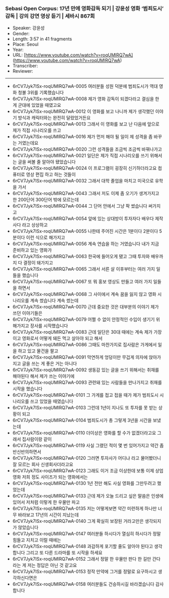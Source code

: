 ### Sebasi Open Corpus: 17년 만에 영화감독 되기 | 강윤성 영화 ‘범죄도시’ 감독 | 강의 강연 영상 듣기 | 세바시 867회

- Speaker: 강윤성
- Gender: 
- Length: 3:57 in 41 fragments
- Place: Seoul
- Year: 
- URL: [https://www.youtube.com/watch?v=roqUMlRQ7wA] (https://www.youtube.com/watch?v=roqUMlRQ7wA)
- Transcriber: 
- Reviewer: 

---

- 6rCV7Jyk7ISx-roqUMlRQ7wA-0005 여러분들 성원 덕분에 범죄도시가 역대 영화 청불 3위를 기록했습니다
- 6rCV7Jyk7ISx-roqUMlRQ7wA-0008 제가 영화 감독이 되겠다라고 결심을 한 게 군대에 있었을 때였고요
- 6rCV7Jyk7ISx-roqUMlRQ7wA-0012 이 영화를 보고 나니까 제가 생각했던 이야기 방식과 캐릭터와는 완전히 달랐었거든요
- 6rCV7Jyk7ISx-roqUMlRQ7wA-0013 그래서 이 영화를 보고 난 다음에 앞으로 제가 직접 시나리오를 쓰고
- 6rCV7Jyk7ISx-roqUMlRQ7wA-0016 제가 먼저 해야 될 일이 제 성격을 좀 바꾸는 거였는데요
- 6rCV7Jyk7ISx-roqUMlRQ7wA-0020 그런 성격들을 조금씩 조금씩 바꿔나가고
- 6rCV7Jyk7ISx-roqUMlRQ7wA-0021 일단은 제가 직접 시나리오를 쓰기 위해서는 글을 써볼 줄 알아야 됐었습니다
- 6rCV7Jyk7ISx-roqUMlRQ7wA-0024 이 프로그램이 굉장히 신기하더라고요 컴퓨터로 영상 편집 하고 하는 것들이
- 6rCV7Jyk7ISx-roqUMlRQ7wA-0032 그래서 대학 졸업을 마치고 미국으로 유학을 가서
- 6rCV7Jyk7ISx-roqUMlRQ7wA-0043 그래서 저도 이제 좀 오기가 생겨가지고 한 200단어 300단어 밖에 모르는데
- 6rCV7Jyk7ISx-roqUMlRQ7wA-0044 그 단어 안에서 그냥 팍 썼습니다 써가지고
- 6rCV7Jyk7ISx-roqUMlRQ7wA-0054 앞에 있는 상대방이 투자자다 배우다 제작사다 라고 상상하고
- 6rCV7Jyk7ISx-roqUMlRQ7wA-0055 나한테 주어진 시간은 1분이다 2분이다 5분이다 이런 식으로 해가지고
- 6rCV7Jyk7ISx-roqUMlRQ7wA-0056 계속 연습을 하는 거였습니다 내가 지금 준비하고 있는 영화가
- 6rCV7Jyk7ISx-roqUMlRQ7wA-0063 한국에 들어오게 됐고 그때 투자와 배우까지 다 결정이 돼가지고
- 6rCV7Jyk7ISx-roqUMlRQ7wA-0065 그래서 서른 살 이후부터는 여러 가지 일들을 했습니다
- 6rCV7Jyk7ISx-roqUMlRQ7wA-0067 또 뭐 홍보 영상도 만들고 여러 가지 일들을 하면서
- 6rCV7Jyk7ISx-roqUMlRQ7wA-0068 그 사이에서 계속 꿈을 잃지 않고 영화 시나리오를 계속 썼습니다 계속 썼는데
- 6rCV7Jyk7ISx-roqUMlRQ7wA-0070 근데 중요한 것은 대부분의 이야기 제가 쓰던 이야기들은
- 6rCV7Jyk7ISx-roqUMlRQ7wA-0079 어쩔 수 없이 안정적인 수입이 생기기 위해가지고 장사를 시작했습니다
- 6rCV7Jyk7ISx-roqUMlRQ7wA-0083 근데 일단은 30대 때에는 계속 제가 가장이고 영화로서 어떻게 돼든 먹고 살아야 되고 해서
- 6rCV7Jyk7ISx-roqUMlRQ7wA-0086 그때도 마찬가지로 집사람은 가게에서 일을 하고 있고 물건을 팔고
- 6rCV7Jyk7ISx-roqUMlRQ7wA-0091 막연하게 엉덩이만 무겁게 의자에 앉아가지고 글을 쓰는 게 좋은 거는 아니다
- 6rCV7Jyk7ISx-roqUMlRQ7wA-0092 생동감 있는 글을 쓰기 위해서는 취재를 해야된다 해서 제가 쓰는 이야기에
- 6rCV7Jyk7ISx-roqUMlRQ7wA-0093 관련돼 있는 사람들을 만나가지고 취재를 시작을 했습니다
- 6rCV7Jyk7ISx-roqUMlRQ7wA-0101 그 가게를 접고 접을 때가 제가 범죄도시 시나리오를 쓰고 있었을 때였습니다
- 6rCV7Jyk7ISx-roqUMlRQ7wA-0103 그런데 1년이 지나도 또 투자를 못 받는 상황이 되고
- 6rCV7Jyk7ISx-roqUMlRQ7wA-0104 범죄도시가 총 그렇게 3년을 시간을 보냈는데
- 6rCV7Jyk7ISx-roqUMlRQ7wA-0110 더이상은 영화를 할 수가 없겠더라고요 그래서 집사람이랑 같이
- 6rCV7Jyk7ISx-roqUMlRQ7wA-0119 사실 그랬던 적이 몇 번 있어가지고 약간 좀 반신반의하면서
- 6rCV7Jyk7ISx-roqUMlRQ7wA-0120 그러면 투자사가 어디냐 라고 물어봤더니 잘 모르는 회사 신생회사더라고요
- 6rCV7Jyk7ISx-roqUMlRQ7wA-0123 그래도 이거 조금 이상한데 보통 이제 상업 영화 저희 정도 사이즈가 되는 영화에서는
- 6rCV7Jyk7ISx-roqUMlRQ7wA-0130 1년 전만 해도 사실 영화를 그만두려고 했었는데
- 6rCV7Jyk7ISx-roqUMlRQ7wA-0133 근데 제가 오늘 드리고 싶은 말씀은 인생에 있어서 저처럼 이렇게 한 우물만 파고
- 6rCV7Jyk7ISx-roqUMlRQ7wA-0135 저는 어떻게보면 약간 미련하게 하나만 너무 바라보고 17년의 시간이 지났는데
- 6rCV7Jyk7ISx-roqUMlRQ7wA-0140 그게 확실히 보장된 거라고만은 생각되지가 않았습니다
- 6rCV7Jyk7ISx-roqUMlRQ7wA-0147 여러분들 하시다가 열심히 하시다가 정말 힘들고 지치고 이럴 때에는
- 6rCV7Jyk7ISx-roqUMlRQ7wA-0148 과감하게 포기할 줄도 알아야 된다고 생각합니다 그리고 또 다른 드라마를 또 시작을 하세요
- 6rCV7Jyk7ISx-roqUMlRQ7wA-0152 그래서 정말 한 우물만 판다 한 길만 간다라는 게 저는 정답은 아닌 것 같고요
- 6rCV7Jyk7ISx-roqUMlRQ7wA-0153 정작 만약에 그거를 정말로 요구하시고 생각하신다면은
- 6rCV7Jyk7ISx-roqUMlRQ7wA-0158 여러분들도 건승하시길 바라겠습니다 감사합니다
